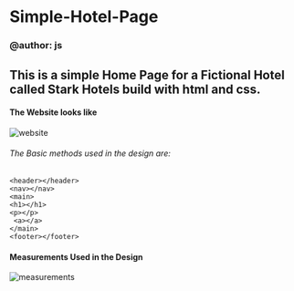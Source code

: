 # Simple-Hotel-Page
### @author: js
## This is a simple Home Page for a Fictional Hotel called Stark Hotels build with html and css.

#### The Website looks like
![website](https://user-images.githubusercontent.com/79846829/127953241-29686794-d9d3-4f6f-899c-30e4a6c4704d.png)

###### The Basic methods used in the design are:

`<header></header>`\
`<nav></nav>`\
`<main>`\
    `<h1></h1>`\
    `<p></p>`\
   ` <a></a>`\
`</main>`\
`<footer></footer>`

#### Measurements Used in the Design
![measurements](https://user-images.githubusercontent.com/79846829/127953834-92633952-e8c2-4e3b-b1c7-89c145b7fac6.jpg)

